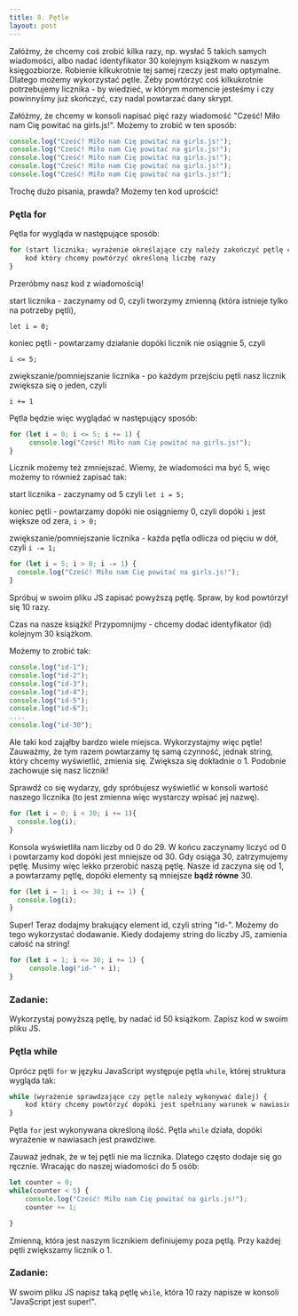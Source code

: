 ```yaml
---
title: 8. Pętle
layout: post
---
```


Załóżmy, że chcemy coś zrobić kilka razy, np. wysłać 5 takich samych wiadomości, albo nadać identyfikator 30 kolejnym książkom w naszym księgozbiorze. Robienie kilkukrotnie tej samej rzeczy jest mało optymalne. Dlatego możemy wykorzystać pętle. Żeby powtórzyć coś kilkukrotnie potrzebujemy licznika - by wiedzieć, w którym momencie jesteśmy i czy powinnyśmy już skończyć, czy nadal powtarzać dany skrypt.

Załóżmy, że chcemy w konsoli napisać pięć razy wiadomość "Cześć! Miło nam Cię powitać na girls.js!". Możemy to zrobić w ten sposób:

```js
console.log("Cześć! Miło nam Cię powitać na girls.js!");
console.log("Cześć! Miło nam Cię powitać na girls.js!");
console.log("Cześć! Miło nam Cię powitać na girls.js!");
console.log("Cześć! Miło nam Cię powitać na girls.js!");
console.log("Cześć! Miło nam Cię powitać na girls.js!");
```

Trochę dużo pisania, prawda? Możemy ten kod uprościć!

### Pętla for

Pętla for wygląda w następujące sposób:

```js
for (start licznika; wyrażenie określające czy należy zakończyć pętlę czy jeszcze nie; zwiększanie/pomniejszanie licznika ) {
    kod który chcemy powtórzyć określoną liczbę razy
}
```

Przeróbmy nasz kod z wiadomością!

start licznika - zaczynamy od 0, czyli tworzymy zmienną \(która istnieje tylko na potrzeby pętli\),

`let i = 0;`

koniec pętli - powtarzamy działanie dopóki licznik nie osiągnie 5, czyli

`i <= 5;`

zwiększanie/pomniejszanie licznika - po każdym przejściu pętli nasz licznik zwiększa się o jeden, czyli

`i += 1`

Pętla będzie więc wyglądać w następujący sposób:

```js
for (let i = 0; i <= 5; i += 1) { 
     console.log("Cześć! Miło nam Cię powitać na girls.js!");
}
```

Licznik możemy też zmniejszać. Wiemy, że wiadomości ma być 5, więc możemy to również zapisać tak:

start licznika - zaczynamy od 5 czyli `let i = 5;`

koniec pętli - powtarzamy dopóki nie osiągniemy 0, czyli dopóki `i` jest większe od zera, `i > 0;`

zwiększanie/pomniejszanie licznika - każda pętla odlicza od pięciu w dół, czyli `i -= 1;`

```js
for (let i = 5; i > 0; i -= 1) {
  console.log("Cześć! Miło nam Cię powitać na girls.js!");  
}
```

Spróbuj w swoim pliku JS zapisać powyższą pętlę. Spraw, by kod powtórzył się 10 razy.

Czas na nasze książki! Przypomnijmy - chcemy dodać identyfikator (id) kolejnym 30 książkom.

Możemy to zrobić tak:

```js
console.log("id-1");
console.log("id-2");
console.log("id-3");
console.log("id-4");
console.log("id-5");
console.log("id-6");
....
console.log("id-30");
```

Ale taki kod zająłby bardzo wiele miejsca. Wykorzystajmy więc pętle! Zauważmy, że tym razem powtarzamy tę samą czynność, jednak string, który chcemy wyświetlić, zmienia się. Zwiększa się dokładnie o 1. Podobnie zachowuje się nasz licznik!

Sprawdź co się wydarzy, gdy spróbujesz wyświetlić w konsoli wartość naszego licznika \(to jest zmienna więc wystarczy wpisać jej nazwę\).

```js
for (let i = 0; i < 30; i += 1){
  console.log(i);
}
```

Konsola wyświetliła nam liczby od 0 do 29. W końcu zaczynamy liczyć od 0 i powtarzamy kod dopóki jest mniejsze od 30. Gdy osiąga 30, zatrzymujemy pętlę. Musimy więc lekko przerobić naszą pętlę. Nasze id zaczyna się od 1, a powtarzamy pętlę, dopóki elementy są mniejsze **bądź równe** 30.

```js
for (let i = 1; i <= 30; i += 1) {
  console.log(i);
}
```

Super! Teraz dodajmy brakujący element id, czyli string "id-". Możemy do tego wykorzystać dodawanie. Kiedy dodajemy string do liczby JS, zamienia całość na string!

```js
for (let i = 1; i <= 30; i += 1) { 
     console.log("id-" + i);
}
```

### Zadanie:

Wykorzystaj powyższą pętlę, by nadać id 50 książkom. Zapisz kod w swoim pliku JS.


### Pętla while

Oprócz pętli `for` w języku JavaScript występuje pętla `while`, której struktura wygląda tak:

```js
while (wyrażenie sprawdzające czy pętle należy wykonywać dalej) {
    kod który chcemy powtórzyć dopóki jest spełniany warunek w nawiasie
}
```

Pętla `for` jest wykonywana określoną ilość. Pętla `while` działa, dopóki wyrażenie w nawiasach jest prawdziwe.

Zauważ jednak, że w tej pętli nie ma licznika. Dlatego często dodaje się go ręcznie. Wracając do naszej wiadomości do 5 osób:

```js
let counter = 0;
while(counter < 5) {
    console.log("Cześć! Miło nam Cię powitać na girls.js!");  
    counter += 1;

}
```

Zmienną, która jest naszym licznikiem definiujemy poza pętlą. Przy każdej pętli zwiększamy licznik o 1.

### Zadanie:

W swoim pliku JS napisz taką pętlę `while`, która 10 razy napisze w konsoli "JavaScript jest super!".

